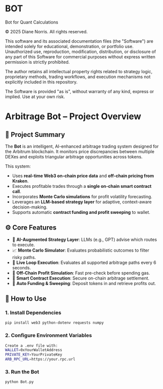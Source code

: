 # BOT
Bot for Quant Calculations

© 2025 Diane Norris. All rights reserved.

This software and its associated documentation files (the "Software") are intended solely for educational, demonstration, or portfolio use. Unauthorized use, reproduction, modification, distribution, or disclosure of any part of this Software for commercial purposes without express written permission is strictly prohibited.

The author retains all intellectual property rights related to strategy logic, proprietary methods, trading workflows, and execution mechanisms not explicitly included in this repository.

The Software is provided "as is", without warranty of any kind, express or implied. Use at your own risk.


# Arbitrage Bot – Project Overview

## 📘 Project Summary

The **Bot** is an intelligent, AI-enhanced arbitrage trading system designed for the Arbitrum blockchain. It monitors price discrepancies between multiple DEXes and exploits triangular arbitrage opportunities across tokens.

This system:
- Uses **real-time Web3 on-chain price data** and **off-chain pricing from Kraken**.
- Executes profitable trades through a **single on-chain smart contract call**.
- Incorporates **Monte Carlo simulations** for profit volatility forecasting.
- Leverages an **LLM-based strategy layer** for adaptive, context-aware decision-making.
- Supports automatic **contract funding and profit sweeping** to wallet.

## ⚙️ Core Features

- 🧠 **AI-Augmented Strategy Layer**: LLMs (e.g., GPT) advise which routes to execute.
- 📈 **Monte Carlo Simulator**: Evaluates probabilistic outcomes to filter risky paths.
- 🔁 **Live Loop Execution**: Evaluates all supported arbitrage paths every 6 seconds.
- 🧪 **Off-Chain Profit Simulation**: Fast pre-check before spending gas.
- 🔐 **Smart Contract Execution**: Secure on-chain arbitrage settlement.
- 💸 **Auto Funding & Sweeping**: Deposit tokens in and retrieve profits out.

## 🚀 How to Use

### 1. **Install Dependencies**
```bash
pip install web3 python-dotenv requests numpy
```
### 2. **Configure Environment Variables**
```bash
Create a .env file with:
WALLET=0xYourWalletAddress
PRIVATE_KEY=YourPrivateKey
ARB_RPC_URL=https://your.rpc.url
```
### 3. **Run the Bot**
```bash
python Bot.py
```


